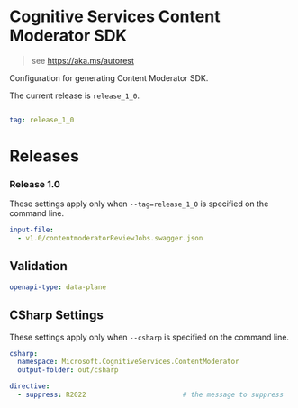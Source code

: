 # Cognitive Services Content Moderator SDK

> see https://aka.ms/autorest

Configuration for generating Content Moderator SDK.

The current release is `release_1_0`.

``` yaml

tag: release_1_0
```
# Releases

### Release 1.0
These settings apply only when `--tag=release_1_0` is specified on the command line.

``` yaml $(tag) == 'release_1_0'
input-file: 
  - v1.0/contentmoderatorReviewJobs.swagger.json
```

## Validation

``` yaml
openapi-type: data-plane
```

## CSharp Settings
These settings apply only when `--csharp` is specified on the command line.
``` yaml $(csharp) 
csharp: 
  namespace: Microsoft.CognitiveServices.ContentModerator
  output-folder: out/csharp
```

``` yaml
directive:
  - suppress: R2022                        # the message to suppress
```